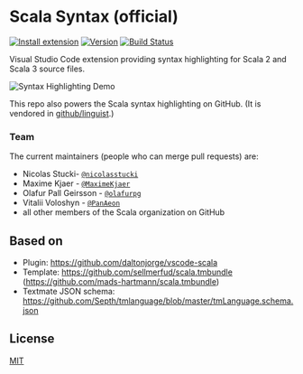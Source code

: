 # Scala Syntax (official)

[![Install extension](https://img.shields.io/badge/scala-vscode-blue.png)](vscode:extension/scala-lang.scala)
[![Version](https://img.shields.io/github/package-json/v/scala/vscode-scala-syntax.svg)](https://marketplace.visualstudio.com/items?itemName=scala-lang.scala)
[![Build Status](https://travis-ci.org/scala/vscode-scala-syntax.svg?branch=master)](//travis-ci.org/scala/vscode-scala-syntax)

Visual Studio Code extension providing syntax highlighting for Scala 2 and Scala 3 source files.

![Syntax Highlighting Demo](https://i.imgur.com/TDx0mC3.png)

This repo also powers the Scala syntax highlighting on GitHub. (It is vendored in [github/linguist](https://github.com/github/linguist).)

### Team

The current maintainers (people who can merge pull requests) are:

- Nicolas Stucki- [`@nicolasstucki`](https://github.com/nicolasstucki)
- Maxime Kjaer - [`@MaximeKjaer`](https://github.com/MaximeKjaer)
- Olafur Pall Geirsson - [`@olafurpg`](https://github.com/olafurpg)
- Vitalii Voloshyn - [`@PanAeon`](https://github.com/PanAeon)
- all other members of the Scala organization on GitHub

## Based on

- Plugin: https://github.com/daltonjorge/vscode-scala
- Template: https://github.com/sellmerfud/scala.tmbundle
  (https://github.com/mads-hartmann/scala.tmbundle)
- Textmate JSON schema:
  https://github.com/Septh/tmlanguage/blob/master/tmLanguage.schema.json

## License

[MIT](LICENSE.md)
